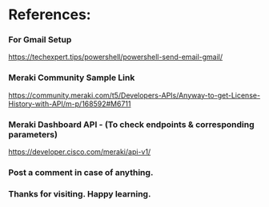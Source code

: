 <!---
# Use this script as per the need. At present, it is monitoring Meraki Dashboard for some of the functionalities/end-points.
# Perform tests as per your need or schedule using this to monitor your network e.g. device-status, uplink-status, vpn-status, license reminder.
# For now, this script was integrated & checked with GMAIL, in case of any device-status, uplink flap, an email was triggered to notify change in the network topology.
-->

# References:

### For Gmail Setup
https://techexpert.tips/powershell/powershell-send-email-gmail/

### Meraki Community Sample Link
https://community.meraki.com/t5/Developers-APIs/Anyway-to-get-License-History-with-API/m-p/168592#M6711

### Meraki Dashboard API - (To check endpoints & corresponding parameters)
https://developer.cisco.com/meraki/api-v1/

### Post a comment in case of anything.
### Thanks for visiting. Happy learning.
